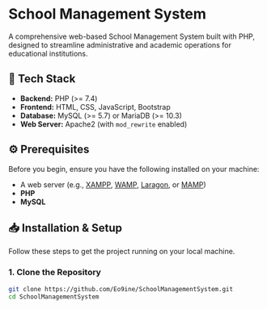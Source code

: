 # School Management System

A comprehensive web-based School Management System built with PHP, designed to streamline administrative and academic operations for educational institutions.

## 🚀 Tech Stack

*   **Backend:** PHP (>= 7.4)
*   **Frontend:** HTML, CSS, JavaScript, Bootstrap
*   **Database:** MySQL (>= 5.7) or MariaDB (>= 10.3)
*   **Web Server:** Apache2 (with `mod_rewrite` enabled)

## ⚙️ Prerequisites

Before you begin, ensure you have the following installed on your machine:
*   A web server (e.g., [XAMPP](https://www.apachefriends.org/), [WAMP](https://www.wampserver.com/), [Laragon](https://laragon.org/), or [MAMP](https://www.mamp.info/))
*   **PHP** 
*   **MySQL**

## 📥 Installation & Setup

Follow these steps to get the project running on your local machine.

### 1. Clone the Repository
```bash
git clone https://github.com/Eo9ine/SchoolManagementSystem.git
cd SchoolManagementSystem
